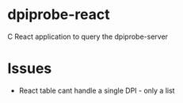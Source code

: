 # dpiprobe-react



C
React application to query the dpiprobe-server

# Issues

* React table cant handle a single DPI - only a list
